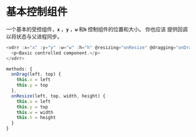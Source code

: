 # 基本控制组件

一个基本的受控组件，<b>`x` </b>，<b>`y` </b>，<b>`w` </b>和<b>`h` </b> 控制组件的位置和大小。 你也应该
提供回调以将状态与父进程同步。

~~~js
<vdrr :x="x" :y="y" :w="w" :h="h" @resizing="onResize" @dragging="onDrag">
  <p>Basic controlled component.</p>
</vdrr>

methods: {
  onDrag(left, top) {
    this.x = left
    this.y = top
  },
  onResize(left, top, width, height) {
    this.x = left
    this.y = top
    this.w = width
    this.h = height
  }
}
~~~

